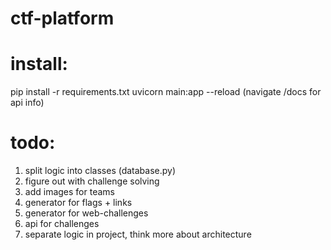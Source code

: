 # ctf-platform
# install:
pip install -r requirements.txt
uvicorn main:app --reload (navigate /docs for api info)

# todo:
1. split logic into classes (database.py)
2. figure out with challenge solving
3. add images for teams
4. generator for flags + links
5. generator for web-challenges
6. api for challenges
7. separate logic in project, think more about architecture 

